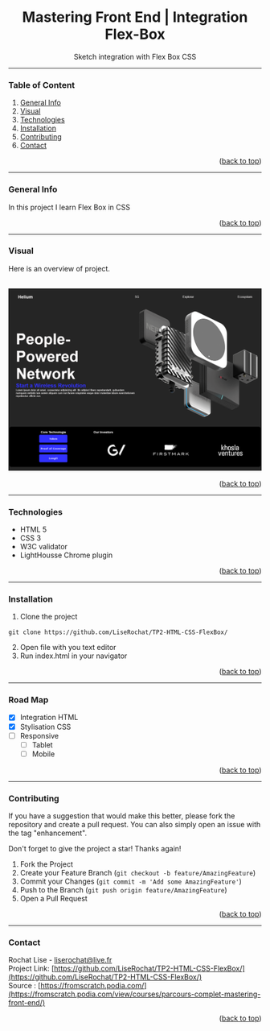 <div id="top"></div>

<div align="center">
  <h1> Mastering Front End | Integration Flex-Box </h1>
  <p> Sketch integration with Flex Box CSS </p>
</div>

***

### Table of Content
1. [General Info](#general-info)
3. [Visual](#visual)
4. [Technologies](#technologies)
5. [Installation](#installation)
6. [Contributing](#contributing)
7. [Contact](#contact)
<p align="right">(<a href="#top">back to top</a>)</p>

***

### General Info
In this project I learn Flex Box in CSS
<p align="right">(<a href="#top">back to top</a>)</p>

***

### Visual
Here is an overview of project. </br>
</br>
<div align="center">
  <img src="assets/img/screenshot01.png" alt="screenshot project">
</div>
<p align="right">(<a href="#top">back to top</a>)</p>

***

### Technologies
- HTML 5
- CSS 3
- W3C validator
- LightHousse Chrome plugin

<p align="right">(<a href="#top">back to top</a>)</p>

***

### Installation

1. Clone the project
```
git clone https://github.com/LiseRochat/TP2-HTML-CSS-FlexBox/
```
2. Open file with you text editor 
3. Run index.html in your navigator
<p align="right">(<a href="#top">back to top</a>)</p>

***
### Road Map
- [x] Integration HTML
- [x] Stylisation CSS
- [ ] Responsive
    - [ ] Tablet
    - [ ] Mobile
<p align="right">(<a href="#top">back to top</a>)</p>

***

### Contributing
If you have a suggestion that would make this better, please fork the repository and create a pull request. You can also simply open an issue with the tag "enhancement".

Don't forget to give the project a star! Thanks again!

1. Fork the Project
2. Create your Feature Branch (`git checkout -b feature/AmazingFeature`)
3. Commit your Changes (`git commit -m 'Add some AmazingFeature'`)
4. Push to the Branch (`git push origin feature/AmazingFeature`)
5. Open a Pull Request
<p align="right">(<a href="#top">back to top</a>)</p>

***

### Contact 
Rochat Lise - liserochat@live.fr </br>
Project Link: [https://github.com/LiseRochat/TP2-HTML-CSS-FlexBox/](https://github.com/LiseRochat/TP2-HTML-CSS-FlexBox/)
<br>
Source : [https://fromscratch.podia.com/](https://fromscratch.podia.com/view/courses/parcours-complet-mastering-front-end/)
<br>
<p align="right">(<a href="#top">back to top</a>)</p>



